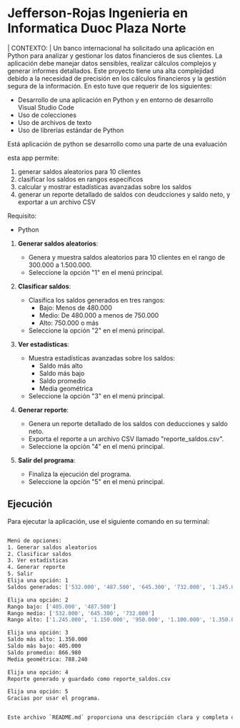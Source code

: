 # Jefferson-Rojas Ingenieria en Informatica Duoc Plaza Norte #
| CONTEXTO: | 
Un banco internacional ha solicitado una aplicación en Python para analizar y gestionar los datos financieros de sus clientes. La aplicación debe manejar datos sensibles, realizar cálculos complejos y generar informes detallados. Este proyecto tiene una alta complejidad debido a la necesidad de precisión en los cálculos financieros y la gestión segura de la información.
En esto tuve que requerir de los siguientes:
-	Desarrollo de una aplicación en Python y en entorno de desarrollo Visual Studio Code
-	Uso de colecciones 
-	Uso de archivos de texto
-	Uso de librerías estándar de Python

Está aplicación de python se desarrollo como una parte de una evaluación

esta app permite:
1. generar saldos aleatorios para 10 clientes
2. clasificar los saldos en rangos específicos
3. calcular y mostrar estadísticas avanzadas sobre los saldos
4. generar un reporte detallado de saldos con deudcciones y saldo neto, y exportar a un archivo CSV

Requisito:

- Python

1. **Generar saldos aleatorios**: 
   - Genera y muestra saldos aleatorios para 10 clientes en el rango de 300.000 a 1.500.000.
   - Seleccione la opción "1" en el menú principal.

2. **Clasificar saldos**:
   - Clasifica los saldos generados en tres rangos:
     - Bajo: Menos de 480.000
     - Medio: De 480.000 a menos de 750.000
     - Alto: 750.000 o más
   - Seleccione la opción "2" en el menú principal.

3. **Ver estadísticas**:
   - Muestra estadísticas avanzadas sobre los saldos:
     - Saldo más alto
     - Saldo más bajo
     - Saldo promedio
     - Media geométrica
   - Seleccione la opción "3" en el menú principal.

4. **Generar reporte**:
   - Genera un reporte detallado de los saldos con deducciones y saldo neto.
   - Exporta el reporte a un archivo CSV llamado "reporte_saldos.csv".
   - Seleccione la opción "4" en el menú principal.

5. **Salir del programa**:
   - Finaliza la ejecución del programa.
   - Seleccione la opción "5" en el menú principal.

## Ejecución

Para ejecutar la aplicación, use el siguiente comando en su terminal:

```sh

Menú de opciones:
1. Generar saldos aleatorios
2. Clasificar saldos
3. Ver estadísticas
4. Generar reporte
5. Salir
Elija una opción: 1
Saldos generados: ['532.000', '487.500', '645.300', '732.000', '1.245.000', '1.150.000', '950.000', '405.000', '1.100.000', '1.350.000']

Elija una opción: 2
Rango bajo: ['405.000', '487.500']
Rango medio: ['532.000', '645.300', '732.000']
Rango alto: ['1.245.000', '1.150.000', '950.000', '1.100.000', '1.350.000']

Elija una opción: 3
Saldo más alto: 1.350.000
Saldo más bajo: 405.000
Saldo promedio: 866.980
Media geométrica: 788.240

Elija una opción: 4
Reporte generado y guardado como reporte_saldos.csv

Elija una opción: 5
Gracias por usar el programa.


Este archivo `README.md` proporciona una descripción clara y completa de la aplicación, incluyendo sus características, requisitos, instrucciones de uso, ejemplos y la licencia. Puedes modificar cualquier sección según tus necesidades específicas.


